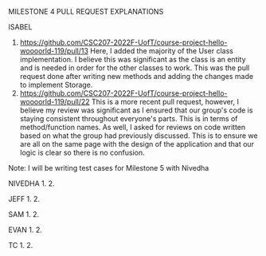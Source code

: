 MILESTONE 4 PULL REQUEST EXPLANATIONS 

ISABEL
1. https://github.com/CSC207-2022F-UofT/course-project-hello-woooorld-119/pull/13
Here, I added the majority of the User class implementation. I believe this was significant as the class is an entity
and is needed in order for the other classes to work. This was the pull request done after writing new methods and 
adding the changes made to implement Storage.  
2. https://github.com/CSC207-2022F-UofT/course-project-hello-woooorld-119/pull/22
This is a more recent pull request, however, I believe my review was significant as I ensured that our group's code is staying consistent throughout 
everyone's parts. This is in terms of method/function names. As well, I asked for reviews on code written based on what the group had previously 
discussed. This is to ensure we are all on the same page with the design of the application and that our logic is clear so there is no confusion. 

Note: I will be writing test cases for Milestone 5 with Nivedha 

NIVEDHA
1. 
2.

JEFF
1. 
2.

SAM
1. 
2.

EVAN
1. 
2.

TC
1. 
2. 
